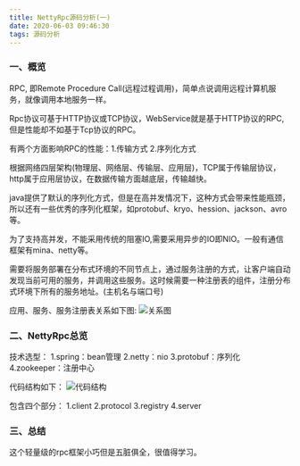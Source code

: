 ```yaml
---
title: NettyRpc源码分析(一)
date: 2020-06-03 09:46:30
tags: 源码分析
---
```

### 一、概览
RPC, 即Remote Procedure Call(远程过程调用)，简单点说调用远程计算机服务，就像调用本地服务一样。

<!--more-->
Rpc协议可基于HTTP协议或TCP协议，WebService就是基于HTTP协议的RPC,但是性能却不如基于Tcp协议的RPC。 

有两个方面影响RPC的性能：1.传输方式 2.序列化方式

根据网络四层架构(物理层、网络层、传输层、应用层)，TCP属于传输层协议，http属于应用层协议，在数据传输方面越底层，传输越快。

java提供了默认的序列化方式，但是在高并发情况下，这种方式会带来性能瓶颈，所以还有一些优秀的序列化框架，如protobuf、kryo、hession、jackson、avro等。

为了支持高并发，不能采用传统的阻塞IO,需要采用异步的IO即NIO。一般有通信框架有mina、netty等。

需要将服务部署在分布式环境的不同节点上，通过服务注册的方式，让客户端自动发现当前可用的服务，并调用这些服务。这时候需要一种注册表的组件，注册分布式环境下所有的服务地址。(主机名与端口号)

应用、服务、服务注册表关系如下图:
![关系图](/imgs/rpc关系图.png)

### 二、NettyRpc总览
技术选型：
1.spring：bean管理
2.netty：nio
3.protobuf：序列化
4.zookeeper：注册中心

代码结构如下：
![代码结构](/imgs/NettyRpc_代码结构.png)

包含四个部分：
1.client
2.protocol
3.registry
4.server

### 三、总结
这个轻量级的rpc框架小巧但是五脏俱全，很值得学习。